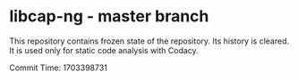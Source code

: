 # libcap-ng - master branch

This repository contains frozen state of the repository.
Its history is cleared. It is used only for static code
analysis with Codacy.

Commit Time: 1703398731